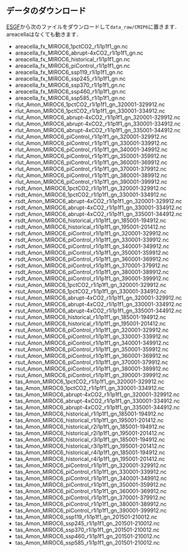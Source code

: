 ## データのダウンロード

[ESGF](https://esgf.llnl.gov/)から次のファイルをダウンロードして`data_raw/CMIP6`に置きます．areacellaはなくても動きます．

- areacella_fx_MIROC6_1pctCO2_r1i1p1f1_gn.nc
- areacella_fx_MIROC6_abrupt-4xCO2_r1i1p1f1_gn.nc
- areacella_fx_MIROC6_historical_r1i1p1f1_gn.nc
- areacella_fx_MIROC6_piControl_r1i1p1f1_gn.nc
- areacella_fx_MIROC6_ssp119_r1i1p1f1_gn.nc
- areacella_fx_MIROC6_ssp245_r1i1p1f1_gn.nc
- areacella_fx_MIROC6_ssp370_r1i1p1f1_gn.nc
- areacella_fx_MIROC6_ssp460_r1i1p1f1_gn.nc
- areacella_fx_MIROC6_ssp585_r1i1p1f1_gn.nc
- rlut_Amon_MIROC6_1pctCO2_r1i1p1f1_gn_320001-329912.nc
- rlut_Amon_MIROC6_1pctCO2_r1i1p1f1_gn_330001-334912.nc
- rlut_Amon_MIROC6_abrupt-4xCO2_r1i1p1f1_gn_320001-329912.nc
- rlut_Amon_MIROC6_abrupt-4xCO2_r1i1p1f1_gn_330001-334912.nc
- rlut_Amon_MIROC6_abrupt-4xCO2_r1i1p1f1_gn_335001-344912.nc
- rlut_Amon_MIROC6_piControl_r1i1p1f1_gn_320001-329912.nc
- rlut_Amon_MIROC6_piControl_r1i1p1f1_gn_330001-339912.nc
- rlut_Amon_MIROC6_piControl_r1i1p1f1_gn_340001-349912.nc
- rlut_Amon_MIROC6_piControl_r1i1p1f1_gn_350001-359912.nc
- rlut_Amon_MIROC6_piControl_r1i1p1f1_gn_360001-369912.nc
- rlut_Amon_MIROC6_piControl_r1i1p1f1_gn_370001-379912.nc
- rlut_Amon_MIROC6_piControl_r1i1p1f1_gn_380001-389912.nc
- rlut_Amon_MIROC6_piControl_r1i1p1f1_gn_390001-399912.nc
- rsdt_Amon_MIROC6_1pctCO2_r1i1p1f1_gn_320001-329912.nc
- rsdt_Amon_MIROC6_1pctCO2_r1i1p1f1_gn_330001-334912.nc
- rsdt_Amon_MIROC6_abrupt-4xCO2_r1i1p1f1_gn_320001-329912.nc
- rsdt_Amon_MIROC6_abrupt-4xCO2_r1i1p1f1_gn_330001-334912.nc
- rsdt_Amon_MIROC6_abrupt-4xCO2_r1i1p1f1_gn_335001-344912.nc
- rsdt_Amon_MIROC6_historical_r1i1p1f1_gn_185001-194912.nc
- rsdt_Amon_MIROC6_historical_r1i1p1f1_gn_195001-201412.nc
- rsdt_Amon_MIROC6_piControl_r1i1p1f1_gn_320001-329912.nc
- rsdt_Amon_MIROC6_piControl_r1i1p1f1_gn_330001-339912.nc
- rsdt_Amon_MIROC6_piControl_r1i1p1f1_gn_340001-349912.nc
- rsdt_Amon_MIROC6_piControl_r1i1p1f1_gn_350001-359912.nc
- rsdt_Amon_MIROC6_piControl_r1i1p1f1_gn_360001-369912.nc
- rsdt_Amon_MIROC6_piControl_r1i1p1f1_gn_370001-379912.nc
- rsdt_Amon_MIROC6_piControl_r1i1p1f1_gn_380001-389912.nc
- rsdt_Amon_MIROC6_piControl_r1i1p1f1_gn_390001-399912.nc
- rsut_Amon_MIROC6_1pctCO2_r1i1p1f1_gn_320001-329912.nc
- rsut_Amon_MIROC6_1pctCO2_r1i1p1f1_gn_330001-334912.nc
- rsut_Amon_MIROC6_abrupt-4xCO2_r1i1p1f1_gn_320001-329912.nc
- rsut_Amon_MIROC6_abrupt-4xCO2_r1i1p1f1_gn_330001-334912.nc
- rsut_Amon_MIROC6_abrupt-4xCO2_r1i1p1f1_gn_335001-344912.nc
- rsut_Amon_MIROC6_historical_r1i1p1f1_gn_185001-194912.nc
- rsut_Amon_MIROC6_historical_r1i1p1f1_gn_195001-201412.nc
- rsut_Amon_MIROC6_piControl_r1i1p1f1_gn_320001-329912.nc
- rsut_Amon_MIROC6_piControl_r1i1p1f1_gn_330001-339912.nc
- rsut_Amon_MIROC6_piControl_r1i1p1f1_gn_340001-349912.nc
- rsut_Amon_MIROC6_piControl_r1i1p1f1_gn_350001-359912.nc
- rsut_Amon_MIROC6_piControl_r1i1p1f1_gn_360001-369912.nc
- rsut_Amon_MIROC6_piControl_r1i1p1f1_gn_370001-379912.nc
- rsut_Amon_MIROC6_piControl_r1i1p1f1_gn_380001-389912.nc
- rsut_Amon_MIROC6_piControl_r1i1p1f1_gn_390001-399912.nc
- tas_Amon_MIROC6_1pctCO2_r1i1p1f1_gn_320001-329912.nc
- tas_Amon_MIROC6_1pctCO2_r1i1p1f1_gn_330001-334912.nc
- tas_Amon_MIROC6_abrupt-4xCO2_r1i1p1f1_gn_320001-329912.nc
- tas_Amon_MIROC6_abrupt-4xCO2_r1i1p1f1_gn_330001-334912.nc
- tas_Amon_MIROC6_abrupt-4xCO2_r1i1p1f1_gn_335001-344912.nc
- tas_Amon_MIROC6_historical_r1i1p1f1_gn_185001-194912.nc
- tas_Amon_MIROC6_historical_r1i1p1f1_gn_195001-201412.nc
- tas_Amon_MIROC6_historical_r2i1p1f1_gn_185001-194912.nc
- tas_Amon_MIROC6_historical_r2i1p1f1_gn_195001-201412.nc
- tas_Amon_MIROC6_historical_r3i1p1f1_gn_185001-194912.nc
- tas_Amon_MIROC6_historical_r3i1p1f1_gn_195001-201412.nc
- tas_Amon_MIROC6_historical_r4i1p1f1_gn_185001-194912.nc
- tas_Amon_MIROC6_historical_r4i1p1f1_gn_195001-201412.nc
- tas_Amon_MIROC6_piControl_r1i1p1f1_gn_320001-329912.nc
- tas_Amon_MIROC6_piControl_r1i1p1f1_gn_330001-339912.nc
- tas_Amon_MIROC6_piControl_r1i1p1f1_gn_340001-349912.nc
- tas_Amon_MIROC6_piControl_r1i1p1f1_gn_350001-359912.nc
- tas_Amon_MIROC6_piControl_r1i1p1f1_gn_360001-369912.nc
- tas_Amon_MIROC6_piControl_r1i1p1f1_gn_370001-379912.nc
- tas_Amon_MIROC6_piControl_r1i1p1f1_gn_380001-389912.nc
- tas_Amon_MIROC6_piControl_r1i1p1f1_gn_390001-399912.nc
- tas_Amon_MIROC6_ssp119_r1i1p1f1_gn_201501-210012.nc
- tas_Amon_MIROC6_ssp245_r1i1p1f1_gn_201501-210012.nc
- tas_Amon_MIROC6_ssp370_r1i1p1f1_gn_201501-210012.nc
- tas_Amon_MIROC6_ssp460_r1i1p1f1_gn_201501-210012.nc
- tas_Amon_MIROC6_ssp585_r1i1p1f1_gn_201501-210012.nc